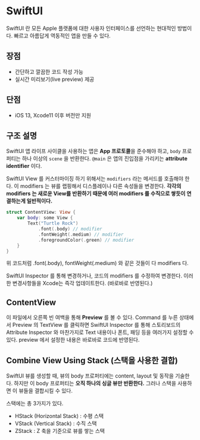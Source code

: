 # SwiftUI
SwiftUI 란 모든 Apple 플랫폼에 대한 사용자 인터페이스를 선언하는 현대적인 방법이다. 빠르고 아름답게 역동적인 앱을 만들 수 있다.

## 장점
- 간단하고 깔끔한 코드 작성 가능
- 실시간 미리보기(live preview) 제공

## 단점
- iOS 13, Xcode11 이후 버전만 지원

## 구조 설명
SwiftUI 앱 라이프 사이클을 사용하는 앱은 <b>App 프로토콜</b>을 준수해야 하고, ```body``` 프로퍼티는 하나 이상의 ```scene``` 을 반환한다. ```@main``` 은 앱의 진입점을 가리키는 <b>attribute identifier</b> 이다. 

SwiftUI View 를 커스터마이징 하기 위해서는 ```modifiers``` 라는 메서드를 호출해야 한다. 이 modifiers 는 뷰를 랩핑해서 디스플레이나 다른 속성들을 변경한다. <b>각각의 modifiers 는 새로운 View를 반환하기 때문에 여러 modifiers 를 수직으로 쌓듯이 연결하는게 일반적이다.</b>

```swift
struct ContentView: View {
    var body: some View {
        Text("Turtle Rock")
            .font(.body) // modifier
            .fontWeight(.medium) // modifier
            .foregroundColor(.green) // modifier
    }
}
```

위 코드처럼 .font(.body), fontWeight(.medium) 와 같은 것들이 다 modifiers 다.

SwiftUI Inspector 를 통해 변경하거나, 코드의 modifiers 를 수정하여 변경한다. 이러한 변경사항들을 Xcode는 즉각 업데이트한다. (바로바로 반영된다.)

## ContentView
이 파일에서 오른쪽 빈 여백을 통해 <b>Preview</b> 를 볼 수 있다.
Command 를 누른 상태에서 Preview 의 TextView 를 클릭하면 SwiftUI Inspector 를 통해 스토리보드의 Attribute Inspector 와 마찬가지로 Text 내용이나 폰트, 패딩 등을 여러가지 설정할 수 있다. preview 에서 설정한 내용은 바로바로 코드에 반영된다.


## Combine View Using Stack (스택을 사용한 결합)
SwiftUI 뷰를 생성할 때, 뷰의 body 프로퍼티에는 content, layout 및 동작을 기술한다. 하지만 이 body 프로퍼티는 <b>오직 하나의 싱글 뷰만 반환한다.</b> 그러나 스택을 사용하면 이 뷰들을 결합시킬 수 있다.

스택에는 총 3가지가 있다.
- HStack (Horizontal Stack) : 수평 스택
- VStack (Vertical Stack) : 수직 스택
- ZStack : Z 축을 기준으로 뷰를 쌓는 스택
